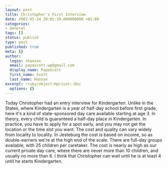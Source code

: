 ```yaml
---
layout: post
title: Christopher's First Interview
date: 2002-01-24 20:01:39.000000000 +01:00
categories:
- General
tags: []
status: publish
type: post
published: true
meta: {}
author:
  login: shanson
  email: papascott-wp@gmail.com
  display_name: PapaScott
  first_name: Scott
  last_name: Hanson
excerpt: !ruby/object:Hpricot::Doc
  options: {}
---
```

<p>Today Christopher had an entry interview for Kindergarten. Unlike in the States, where Kindergarten is a year of half-day school before first grade, here it's a kind of state-sponsored day care available starting at age 3. In theory, every child is guaranteed a half-day place in Kindergarten. In practice, you have to apply for a spot early, and you may not get the location or the time slot you want. The cost and quality can vary widely from locality to locality. In Jesteburg the cost is based on income, so as double-earners we're at the high end of the scale. There are full-day groups available, with 25 children per caretaker. The cost is nearly as high as our current private day care, where there are never more than 10 children, and usually no more than 6. I think that Christopher can wait until he is at least 4 until he starts Kindergarten.</p>
